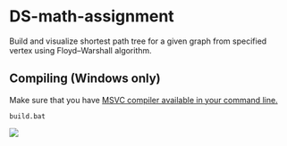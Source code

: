 # DS-math-assignment
Build and visualize shortest path tree for a given graph from specified vertex using Floyd–Warshall algorithm.

## Compiling (Windows only)

Make sure that you have [MSVC compiler available in your command line.](https://docs.microsoft.com/en-us/cpp/build/walkthrough-compiling-a-native-cpp-program-on-the-command-line?view=vs-2019)

```
build.bat
```

![](https://i.imgur.com/0Jchjvc.png)
